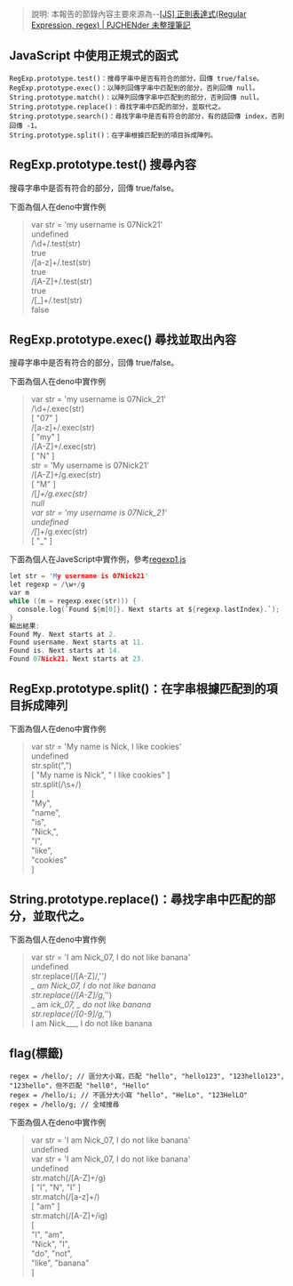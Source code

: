 > 說明: 本報告的節錄內容主要來源為--[[JS] 正則表達式(Regular Expression, regex) | PJCHENder 未整理筆記](https://pjchender.github.io/2017/09/26/js-%E6%AD%A3%E5%89%87%E8%A1%A8%E9%81%94%E5%BC%8F-regular-expression-regex/)

## JavaScript 中使用正規式的函式
```
RegExp.prototype.test()：搜尋字串中是否有符合的部分，回傳 true/false。  
RegExp.prototype.exec()：以陣列回傳字串中匹配到的部分，否則回傳 null。  
String.prototype.match()：以陣列回傳字串中匹配到的部分，否則回傳 null。  
String.prototype.replace()：尋找字串中匹配的部分，並取代之。  
String.prototype.search()：尋找字串中是否有符合的部分，有的話回傳 index，否則回傳 -1。  
String.prototype.split()：在字串根據匹配到的項目拆成陣列。  
```  
## RegExp.prototype.test() 搜尋內容
搜尋字串中是否有符合的部分，回傳 true/false。 

下面為個人在deno中實作例    

> var str = 'my username is 07Nick21'  
undefined  
> /\d+/.test(str)  
true  
> /[a-z]+/.test(str)  
true  
> /[A-Z]+/.test(str)  
true  
> /[_]+/.test(str)  
false  


## RegExp.prototype.exec() 尋找並取出內容
搜尋字串中是否有符合的部分，回傳 true/false。 

下面為個人在deno中實作例   
> var str = 'my username is 07Nick_21'   
> /\d+/.exec(str)  
[ "07" ]  
> /[a-z]+/.exec(str)  
[ "my" ]  
> /[A-Z]+/.exec(str)  
[ "N" ]  
> str = 'My username is 07Nick21'  
> /[A-Z]+/g.exec(str)  
[ "M" ]  
> /[_]+/g.exec(str)  
null   
> var str = 'my username is 07Nick_21'  
undefined  
> /[_]+/g.exec(str)  
[ "_" ]  

下面為個人在JaveScript中實作例，參考[regexp1.js](https://github.com/ccccourse/wp/blob/master/code/08-app2/basic/regexp1.js) 
```c  
let str = 'My username is 07Nick21'
let regexp = /\w+/g
var m
while ((m = regexp.exec(str))) {
  console.log(`Found ${m[0]}. Next starts at ${regexp.lastIndex}.`);
}  
輸出結果:  
Found My. Next starts at 2.      
Found username. Next starts at 11.  
Found is. Next starts at 14.  
Found 07Nick21. Next starts at 23.  
```  
## RegExp.prototype.split()：在字串根據匹配到的項目拆成陣列
下面為個人在deno中實作例  
> var str = 'My name is Nick, I like cookies'  
undefined  
> str.split(",")  
[ "My name is Nick", " I like cookies" ]  
str.split(/\s+/)  
[  
  "My",  
  "name",   
  "is",  
  "Nick,",  
  "I",  
  "like",  
  "cookies"  
]  

## String.prototype.replace()：尋找字串中匹配的部分，並取代之。
下面為個人在deno中實作例   
> var str = 'I am Nick_07, I do not like banana'  
undefined  
> str.replace(/[A-Z]/,'_')  
_ am Nick_07, I do not like banana  
> str.replace(/[A-Z]/g,'_')  
_ am _ick_07, _ do not like banana  
> str.replace(/[0-9]/g,'_')  
I am Nick___, I do not like banana  

## flag(標籤)  
```  
regex = /hello/; // 區分大小寫，匹配 "hello", "hello123", "123hello123", "123hello"，但不匹配 "hell0", "Hello"  
regex = /hello/i; // 不區分大小寫 "hello", "HelLo", "123HelLO"  
regex = /hello/g; // 全域搜尋  
```  
下面為個人在deno中實作例   
> var str = 'I am Nick_07, I do not like banana'  
undefined  
> var str = 'I am Nick_07, I do not like banana'  
undefined  
> str.match(/[A-Z]+/g)  
[ "I", "N", "I" ]  
> str.match(/[a-z]+/)  
[ "am" ]  
> str.match(/[A-Z]+/ig)  
[  
  "I",    "am",  
  "Nick", "I",  
  "do",   "not",    
  "like", "banana"  
]  

